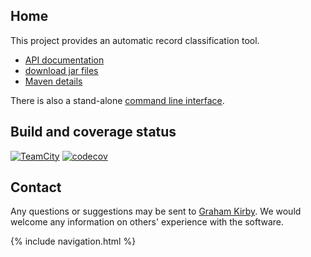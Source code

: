 
## Home

This project provides an automatic record classification tool.

* [API documentation](https://quicksilver.host.cs.st-andrews.ac.uk/apidocs/record-classification/)
* [download jar files](https://quicksilver.host.cs.st-andrews.ac.uk/artifacts/record-classification/)
* [Maven details](https://github.com/stacs-srg/record-classification/blob/master/README.md)

There is also a stand-alone [command line interface](cli/).

## Build and coverage status

[![TeamCity](https://quicksilver.host.cs.st-andrews.ac.uk/buildstatus/record-classification/build-status.png)](https://beast.cs.st-andrews.ac.uk/teamcity/viewType.html?buildTypeId=RecordClassification_Build) [![codecov](https://codecov.io/gh/stacs-srg/record-classification/branch/master/graph/badge.svg)](https://codecov.io/gh/stacs-srg/record-classification)

## Contact

Any questions or suggestions may be sent to [Graham Kirby](mailto:graham.kirby@st-andrews.ac.uk). We would welcome any information on others\' experience with the software.

{% include navigation.html %}
